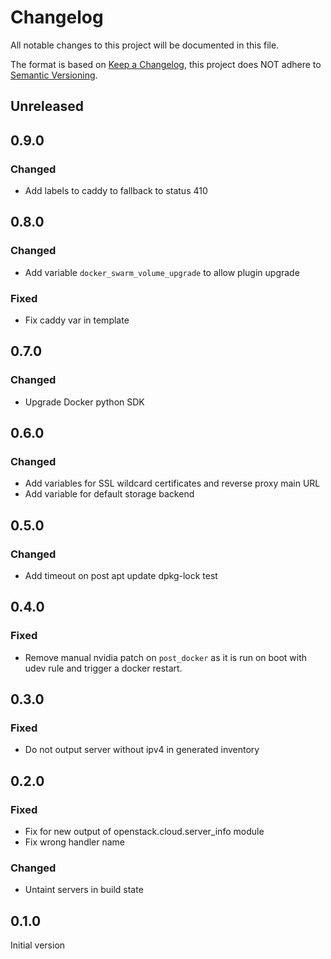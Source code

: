# Changelog
All notable changes to this project will be documented in this file.

The format is based on [Keep a Changelog](https://keepachangelog.com/en/1.0.0/),
this project does NOT adhere to [Semantic Versioning](https://semver.org/spec/v2.0.0.html).

## Unreleased
## 0.9.0
### Changed
- Add labels to caddy to fallback to status 410

## 0.8.0
### Changed
- Add variable `docker_swarm_volume_upgrade` to allow plugin upgrade
### Fixed
- Fix caddy var in template

## 0.7.0
### Changed
- Upgrade Docker python SDK

## 0.6.0
### Changed
- Add variables for SSL wildcard certificates and reverse proxy main URL
- Add variable for default storage backend

## 0.5.0
### Changed
- Add timeout on post apt update dpkg-lock test

## 0.4.0
### Fixed
- Remove manual nvidia patch on `post_docker` as it is run on boot with udev rule and trigger a docker restart.

## 0.3.0
### Fixed
- Do not output server without ipv4 in generated inventory

## 0.2.0
### Fixed
- Fix for new output of openstack.cloud.server_info module
- Fix wrong handler name
### Changed
- Untaint servers in build state

## 0.1.0
Initial version
